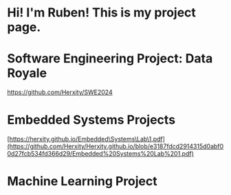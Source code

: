 # Hi! I'm Ruben! This is my project page.

# Software Engineering Project: Data Royale
https://github.com/Herxity/SWE2024

# Embedded Systems Projects
[https://herxity.github.io/Embedded\Systems\Lab\1.pdf](https://github.com/Herxity/Herxity.github.io/blob/e3187fdcd2914315d0abf00d27fcb534fd366d29/Embedded%20Systems%20Lab%201.pdf)



# Machine Learning Project
